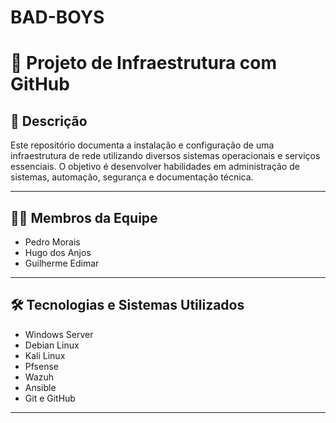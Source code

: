 # BAD-BOYS
# 🧱 Projeto de Infraestrutura com GitHub

## 📌 Descrição

Este repositório documenta a instalação e configuração de uma infraestrutura de rede utilizando diversos sistemas operacionais e serviços essenciais. O objetivo é desenvolver habilidades em administração de sistemas, automação, segurança e documentação técnica.

---

## 👨‍💻 Membros da Equipe

- Pedro Morais  
- Hugo dos Anjos  
- Guilherme Edimar  

---

## 🛠️ Tecnologias e Sistemas Utilizados

- Windows Server
- Debian Linux
- Kali Linux
- Pfsense
- Wazuh
- Ansible
- Git e GitHub

---

